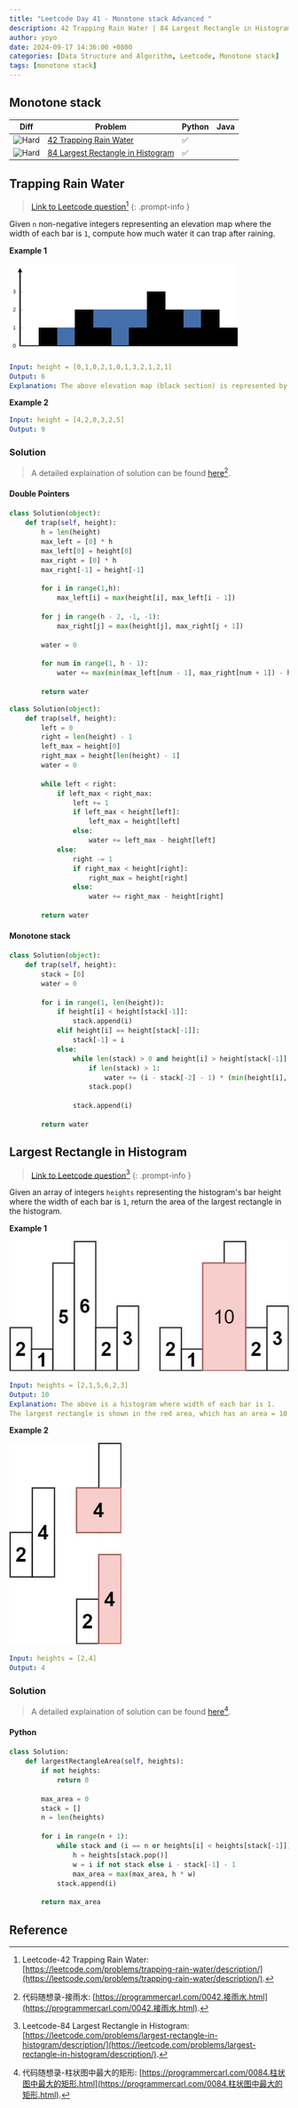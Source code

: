 ```yaml
---
title: "Leetcode Day 41 - Monotone stack Advanced "
description: 42 Trapping Rain Water | 84 Largest Rectangle in Histogram
author: yoyo
date: 2024-09-17 14:36:00 +0800
categories: [Data Structure and Algorithm, Leetcode, Monotone stack]
tags: [monotone stack]
---
```


## Monotone stack

| Diff                                                                                                | Problem                                                                                 | Python | Java |
|-----------------------------------------------------------------------------------------------------|-----------------------------------------------------------------------------------------|--------|------|
| ![Hard](https://img.shields.io/badge/Hard-red)                                               | [42 Trapping Rain Water](#trapping-rain-water)                                                 |✅      |        |
| ![Hard](https://img.shields.io/badge/Hard-red)                                               | [84 Largest Rectangle in Histogram](#largest-rectangle-in-histogram)                           |✅      |        |

## Trapping Rain Water

> [Link to Leetcode question](https://leetcode.com/problems/trapping-rain-water/description/)[^tw]
{: .prompt-info }

Given `n` non-negative integers representing an elevation map where the width of each bar is `1`, compute how much water it can trap after raining. 

**Example 1**

![Desktop View](/assets/image/leetcode/leetcode-day-42/trapping-rain-water-example-1.png)

```yml
Input: height = [0,1,0,2,1,0,1,3,2,1,2,1]
Output: 6
Explanation: The above elevation map (black section) is represented by array [0,1,0,2,1,0,1,3,2,1,2,1]. In this case, 6 units of rain water (blue section) are being trapped.
```

**Example 2**

```yml
Input: height = [4,2,0,3,2,5]
Output: 9
```

### Solution

> A detailed explaination of solution can be found [here](https://programmercarl.com/0042.接雨水.html)[^twSolution].

#### Double Pointers

```python
class Solution(object):
    def trap(self, height):
        h = len(height)
        max_left = [0] * h
        max_left[0] = height[0]
        max_right = [0] * h
        max_right[-1] = height[-1]

        for i in range(1,h):
            max_left[i] = max(height[i], max_left[i - 1])
            
        for j in range(h - 2, -1, -1):
            max_right[j] = max(height[j], max_right[j + 1])
        
        water = 0

        for num in range(1, h - 1):
            water += max(min(max_left[num - 1], max_right[num + 1]) - height[num], 0)
        
        return water
```

```python
class Solution(object):
    def trap(self, height):
        left = 0
        right = len(height) - 1
        left_max = height[0]
        right_max = height[len(height) - 1]
        water = 0
        
        while left < right:
            if left_max < right_max:
                left += 1
                if left_max < height[left]:
                    left_max = height[left]
                else:
                    water += left_max - height[left]
            else:
                right -= 1
                if right_max < height[right]:
                    right_max = height[right]
                else:
                    water += right_max - height[right]
        
        return water
```

#### Monotone stack

```python
class Solution(object):
    def trap(self, height):
        stack = [0]
        water = 0

        for i in range(1, len(height)):
            if height[i] < height[stack[-1]]:
                stack.append(i)
            elif height[i] == height[stack[-1]]:
                stack[-1] = i
            else:
                while len(stack) > 0 and height[i] > height[stack[-1]]:
                    if len(stack) > 1:
                        water += (i - stack[-2] - 1) * (min(height[i], height[stack[-2]]) - height[stack[-1]])
                    stack.pop()
                
                stack.append(i)
        
        return water
```



## Largest Rectangle in Histogram

> [Link to Leetcode question](https://leetcode.com/problems/largest-rectangle-in-histogram/description/)[^lrih]
{: .prompt-info }

Given an array of integers `heights` representing the histogram's bar height where the width of each bar is `1`, return the area of the largest rectangle in the histogram.

**Example 1**

![Desktop View](/assets/image/leetcode/leetcode-day-42/largest-rectangle-in-histogram-example-1.jpeg)

```yml
Input: heights = [2,1,5,6,2,3]
Output: 10
Explanation: The above is a histogram where width of each bar is 1.
The largest rectangle is shown in the red area, which has an area = 10 units.
```

**Example 2**

![Desktop View](/assets/image/leetcode/leetcode-day-42/largest-rectangle-in-histogram-example-2.jpeg)

```yml
Input: heights = [2,4]
Output: 4
```

### Solution

> A detailed explaination of solution can be found [here](https://programmercarl.com/0084.柱状图中最大的矩形.html)[^lrihSolution].

#### Python

```python
class Solution:
    def largestRectangleArea(self, heights):
        if not heights:
            return 0
        
        max_area = 0
        stack = []
        n = len(heights)

        for i in range(n + 1):
            while stack and (i == n or heights[i] < heights[stack[-1]]):
                h = heights[stack.pop()]
                w = i if not stack else i - stack[-1] - 1
                max_area = max(max_area, h * w)
            stack.append(i)
        
        return max_area
```


## Reference

[^tw]:Leetcode-42 Trapping Rain Water: [https://leetcode.com/problems/trapping-rain-water/description/](https://leetcode.com/problems/trapping-rain-water/description/).
[^twSolution]:代码随想录-接雨水: [https://programmercarl.com/0042.接雨水.html](https://programmercarl.com/0042.接雨水.html).
[^lrihSolution]:代码随想录-柱状图中最大的矩形: [https://programmercarl.com/0084.柱状图中最大的矩形.html](https://programmercarl.com/0084.柱状图中最大的矩形.html).
[^lrih]:Leetcode-84 Largest Rectangle in Histogram: [https://leetcode.com/problems/largest-rectangle-in-histogram/description/](https://leetcode.com/problems/largest-rectangle-in-histogram/description/).
